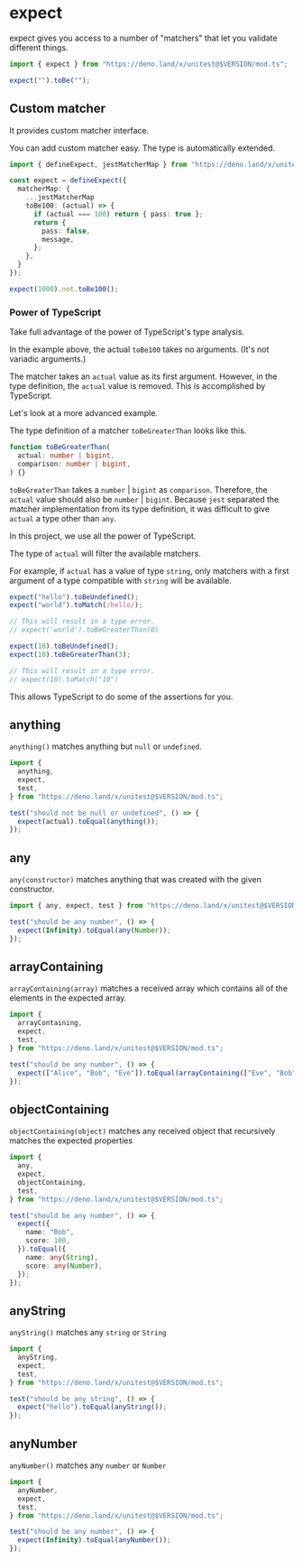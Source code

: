 # expect

expect gives you access to a number of "matchers" that let you validate
different things.

```ts
import { expect } from "https://deno.land/x/unitest@$VERSION/mod.ts";

expect("").toBe("");
```

## Custom matcher

It provides custom matcher interface.

You can add custom matcher easy. The type is automatically extended.

```ts
import { defineExpect, jestMatcherMap } from "https://deno.land/x/unitest@$VERSION/mod.ts";

const expect = defineExpect({
  matcherMap: {
    ...jestMatcherMap
    toBe100: (actual) => {
      if (actual === 100) return { pass: true };
      return {
        pass: false,
        message,
      };
    },
  }
});

expect(1000).not.toBe100();
```

### Power of TypeScript

Take full advantage of the power of TypeScript's type analysis.

In the example above, the actual `toBe100` takes no arguments. (It's not
variadic arguments.)

The matcher takes an `actual` value as its first argument. However, in the type
definition, the `actual` value is removed. This is accomplished by TypeScript.

Let's look at a more advanced example.

The type definition of a matcher `toBeGreaterThan` looks like this.

```ts
function toBeGreaterThan(
  actual: number | bigint,
  comparison: number | bigint,
) {}
```

`toBeGreaterThan` takes a `number` | `bigint` as `comparison`. Therefore, the
`actual` value should also be `number` | `bigint`. Because `jest` separated the
matcher implementation from its type definition, it was difficult to give
`actual` a type other than `any`.

In this project, we use all the power of TypeScript.

The type of `actual` will filter the available matchers.

For example, if `actual` has a value of type `string`, only matchers with a
first argument of a type compatible with `string` will be available.

```ts
expect("hello").toBeUndefined();
expect("world").toMatch(/hello/);

// This will result in a type error.
// expect('world').toBeGreaterThan(0)
```

```ts
expect(10).toBeUndefined();
expect(10).toBeGreaterThan(3);

// This will result in a type error.
// expect(10).toMatch("10")
```

This allows TypeScript to do some of the assertions for you.

## anything

`anything()` matches anything but `null` or `undefined`.

```ts
import {
  anything,
  expect,
  test,
} from "https://deno.land/x/unitest@$VERSION/mod.ts";

test("should not be null or undefined", () => {
  expect(actual).toEqual(anything());
});
```

## any

`any(constructor)` matches anything that was created with the given constructor.

```ts
import { any, expect, test } from "https://deno.land/x/unitest@$VERSION/mod.ts";

test("should be any number", () => {
  expect(Infinity).toEqual(any(Number));
});
```

## arrayContaining

`arrayContaining(array)` matches a received array which contains all of the
elements in the expected array.

```ts
import {
  arrayContaining,
  expect,
  test,
} from "https://deno.land/x/unitest@$VERSION/mod.ts";

test("should be any number", () => {
  expect(["Alice", "Bob", "Eve"]).toEqual(arrayContaining(["Eve", "Bob"]));
});
```

## objectContaining

`objectContaining(object)` matches any received object that recursively matches
the expected properties

```ts
import {
  any,
  expect,
  objectContaining,
  test,
} from "https://deno.land/x/unitest@$VERSION/mod.ts";

test("should be any number", () => {
  expect({
    name: "Bob",
    score: 100,
  }).toEqual({
    name: any(String),
    score: any(Number),
  });
});
```

## anyString

`anyString()` matches any `string` or `String`

```ts
import {
  anyString,
  expect,
  test,
} from "https://deno.land/x/unitest@$VERSION/mod.ts";

test("should be any string", () => {
  expect("hello").toEqual(anyString());
});
```

## anyNumber

`anyNumber()` matches any `number` or `Number`

```ts
import {
  anyNumber,
  expect,
  test,
} from "https://deno.land/x/unitest@$VERSION/mod.ts";

test("should be any number", () => {
  expect(Infinity).toEqual(anyNumber());
});
```
